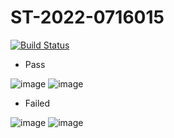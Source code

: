 # ST-2022-0716015

[![Build Status](https://app.travis-ci.com/yuko29/ST-2022-0716015.svg?branch=main)](https://app.travis-ci.com/yuko29/ST-2022-0716015)

- Pass

![image](https://user-images.githubusercontent.com/20753810/158057159-dd01366c-435b-4525-8de5-d94f879e957a.png)
![image](https://user-images.githubusercontent.com/20753810/158057179-7dcb24d0-48ee-44ef-b089-d54bf161f262.png)

- Failed

![image](https://user-images.githubusercontent.com/20753810/158057614-3db8c551-c66d-4d28-a518-3f3fb71f2886.png)
![image](https://user-images.githubusercontent.com/20753810/158057673-b945bb9f-0bb2-4409-af50-c70b6a0c12c4.png)
